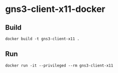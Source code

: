 # gns3-client-x11-docker

## Build
`docker build -t gns3-client-x11 .`

## Run
`docker run -it --privileged --rm gns3-client-x11`
